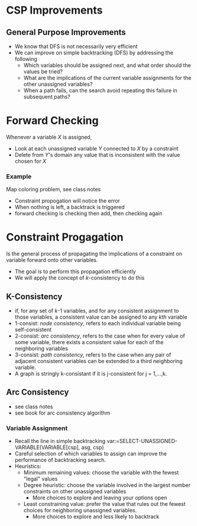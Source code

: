 # CSP Improvements
## General Purpose Improvements
* We know that DFS is not necessarily very efficient
* We can improve on simple backtracking (DFS) by addressing the following
    * Which variables should be assigned next, and what order should the values be tried?
    * What are the implications of the current variable assignments for the other unassigned variables?
    * When a path fails, can the search avoid repeating this failure in subsequent paths?

# Forward Checking
Whenever a variable *X* is assigned,
* Look at each unassigned variable *Y* connected to *X* by a constraint
* Delete from *Y*'s domain any value that is inconsistent with the value chosen for *X*
### Example
Map coloring problem, see class notes
* Constraint propogation will notice the error
* When nothing is left, a backtrack is triggered
* forward checking is checking then add, then checking again

# Constraint Progagation
Is the general process of propagating the implications of a constraint on variable forward onto other variables.
* The goal is to perform this propagation efficiently
* We will apply the concept of *k*-consistency to do this
## K-Consistency
* if, for any set of *k*-1 variables, and for any consistent assignment to those variables, a consistent value can be assigned to any *kth* variable
* 1-consist: *node consistency*, refers to each individual variable being self-consistent
* 2-consist: *arc consistency*, refers to the case when for every value of some variable, there exists a consistent value for each of the neighboring variables
* 3-consist: *path consistency*, refers to the case when any pair of adjacent consistent variables can be extended to a third neighboring variable.
* A graph is stringly k-consistant if it is j-consistent for j = 1,...,k.
## Arc Consistency
* see class notes
* see book for arc consistency algorithm
### Variable Assignment
* Recall the line in simple backtracking
    var:=SELECT-UNASSIGNED-VARIABLE(VARIABLE[csp], asg, csp)
* Careful selection of which variables to assign can improve the performance of backtracking search.
* Heuristics:
    * Minimum remaining values: choose the variable with the fewest "legal" values
    * Degree heuristic: choose the variable involved in the largest number constraints on other unassigned variables
        * More choices to explore and leaving your options open
    * Least constraining value: prefer the value that rules out the fewest choices for neighboring unassigned variables.
        * More choices to explore and less likely to backtrack



